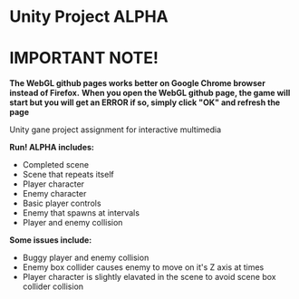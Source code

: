 # Unity Project ALPHA

# IMPORTANT NOTE!
**The WebGL github pages works better on Google Chrome browser instead of Firefox.**
**When you open the WebGL github page, the game will start but you will get an ERROR if so, simply click "OK" and refresh the page** 

Unity gane project assignment for interactive multimedia

__Run! ALPHA includes:__
  - Completed scene
  - Scene that repeats itself
  - Player character
  - Enemy character
  - Basic player controls
  - Enemy that spawns at intervals
  - Player and enemy collision
  
 __Some issues include:__
  - Buggy player and enemy collision
  - Enemy box collider causes enemy to move on it's Z axis at times
  - Player character is slightly elavated in the scene to avoid scene box collider collision
